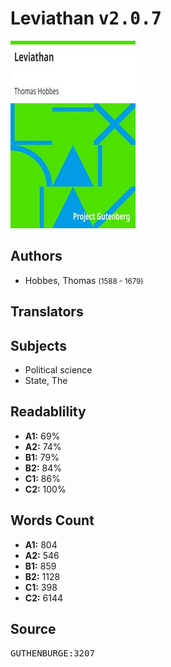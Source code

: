 # Leviathan <kbd>v2.0.7</kbd>

![](./cover.medium.jpg "")

## Authors


 - Hobbes, Thomas <small>(1588 - 1679)</small>

## Translators



## Subjects


 - Political science
 - State, The

## Readablility


 - **A1:** 69%
 - **A2:** 74%
 - **B1:** 79%
 - **B2:** 84%
 - **C1:** 86%
 - **C2:** 100%

## Words Count


 - **A1:** 804
 - **A2:** 546
 - **B1:** 859
 - **B2:** 1128
 - **C1:** 398
 - **C2:** 6144

## Source


<kbd>GUTHENBURGE:3207</kbd>
